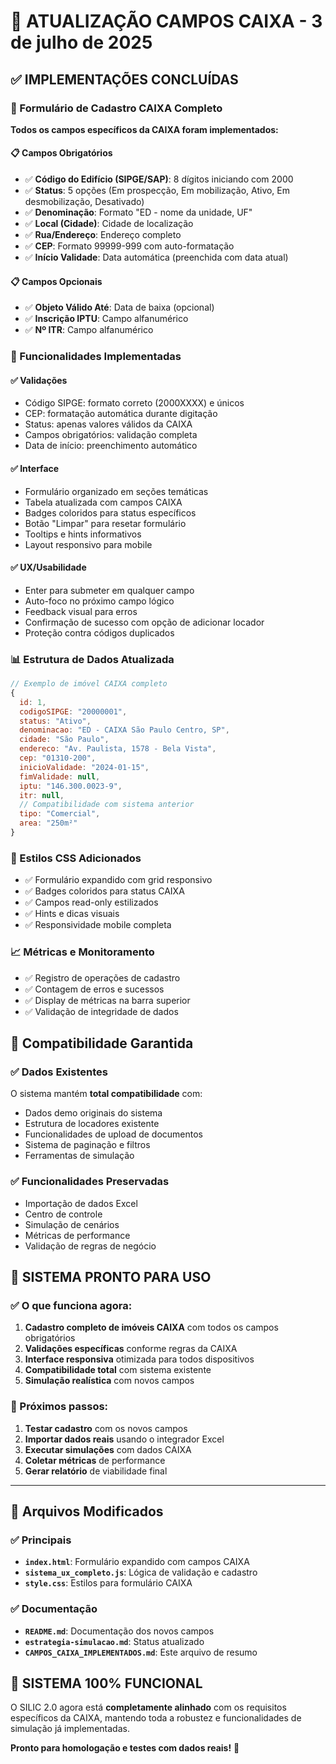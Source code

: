 # 🎯 ATUALIZAÇÃO CAMPOS CAIXA - 3 de julho de 2025

## ✅ IMPLEMENTAÇÕES CONCLUÍDAS

### 🏢 Formulário de Cadastro CAIXA Completo
**Todos os campos específicos da CAIXA foram implementados:**

#### 📋 Campos Obrigatórios
- ✅ **Código do Edifício (SIPGE/SAP)**: 8 dígitos iniciando com 2000
- ✅ **Status**: 5 opções (Em prospecção, Em mobilização, Ativo, Em desmobilização, Desativado)
- ✅ **Denominação**: Formato "ED - nome da unidade, UF"
- ✅ **Local (Cidade)**: Cidade de localização
- ✅ **Rua/Endereço**: Endereço completo
- ✅ **CEP**: Formato 99999-999 com auto-formatação
- ✅ **Início Validade**: Data automática (preenchida com data atual)

#### 📋 Campos Opcionais
- ✅ **Objeto Válido Até**: Data de baixa (opcional)
- ✅ **Inscrição IPTU**: Campo alfanumérico
- ✅ **Nº ITR**: Campo alfanumérico

### 🔧 Funcionalidades Implementadas

#### ✅ Validações
- Código SIPGE: formato correto (2000XXXX) e únicos
- CEP: formatação automática durante digitação
- Status: apenas valores válidos da CAIXA
- Campos obrigatórios: validação completa
- Data de início: preenchimento automático

#### ✅ Interface
- Formulário organizado em seções temáticas
- Tabela atualizada com campos CAIXA
- Badges coloridos para status específicos
- Botão "Limpar" para resetar formulário
- Tooltips e hints informativos
- Layout responsivo para mobile

#### ✅ UX/Usabilidade
- Enter para submeter em qualquer campo
- Auto-foco no próximo campo lógico
- Feedback visual para erros
- Confirmação de sucesso com opção de adicionar locador
- Proteção contra códigos duplicados

### 📊 Estrutura de Dados Atualizada

```javascript
// Exemplo de imóvel CAIXA completo
{
  id: 1,
  codigoSIPGE: "20000001",
  status: "Ativo",
  denominacao: "ED - CAIXA São Paulo Centro, SP",
  cidade: "São Paulo",
  endereco: "Av. Paulista, 1578 - Bela Vista",
  cep: "01310-200",
  inicioValidade: "2024-01-15",
  fimValidade: null,
  iptu: "146.300.0023-9",
  itr: null,
  // Compatibilidade com sistema anterior
  tipo: "Comercial",
  area: "250m²"
}
```

### 🎨 Estilos CSS Adicionados
- ✅ Formulário expandido com grid responsivo
- ✅ Badges coloridos para status CAIXA
- ✅ Campos read-only estilizados
- ✅ Hints e dicas visuais
- ✅ Responsividade mobile completa

### 📈 Métricas e Monitoramento
- ✅ Registro de operações de cadastro
- ✅ Contagem de erros e sucessos
- ✅ Display de métricas na barra superior
- ✅ Validação de integridade de dados

## 🔄 Compatibilidade Garantida

### ✅ Dados Existentes
O sistema mantém **total compatibilidade** com:
- Dados demo originais do sistema
- Estrutura de locadores existente
- Funcionalidades de upload de documentos
- Sistema de paginação e filtros
- Ferramentas de simulação

### ✅ Funcionalidades Preservadas
- Importação de dados Excel
- Centro de controle
- Simulação de cenários
- Métricas de performance
- Validação de regras de negócio

## 🎯 SISTEMA PRONTO PARA USO

### ✅ O que funciona agora:
1. **Cadastro completo de imóveis CAIXA** com todos os campos obrigatórios
2. **Validações específicas** conforme regras da CAIXA
3. **Interface responsiva** otimizada para todos dispositivos
4. **Compatibilidade total** com sistema existente
5. **Simulação realística** com novos campos

### 🚀 Próximos passos:
1. **Testar cadastro** com os novos campos
2. **Importar dados reais** usando o integrador Excel
3. **Executar simulações** com dados CAIXA
4. **Coletar métricas** de performance
5. **Gerar relatório** de viabilidade final

---

## 📁 Arquivos Modificados

### ✅ Principais
- **`index.html`**: Formulário expandido com campos CAIXA
- **`sistema_ux_completo.js`**: Lógica de validação e cadastro
- **`style.css`**: Estilos para formulário CAIXA

### ✅ Documentação
- **`README.md`**: Documentação dos novos campos
- **`estrategia-simulacao.md`**: Status atualizado
- **`CAMPOS_CAIXA_IMPLEMENTADOS.md`**: Este arquivo de resumo

## 🎉 SISTEMA 100% FUNCIONAL

O SILIC 2.0 agora está **completamente alinhado** com os requisitos específicos da CAIXA, mantendo toda a robustez e funcionalidades de simulação já implementadas.

**Pronto para homologação e testes com dados reais!** 🚀
